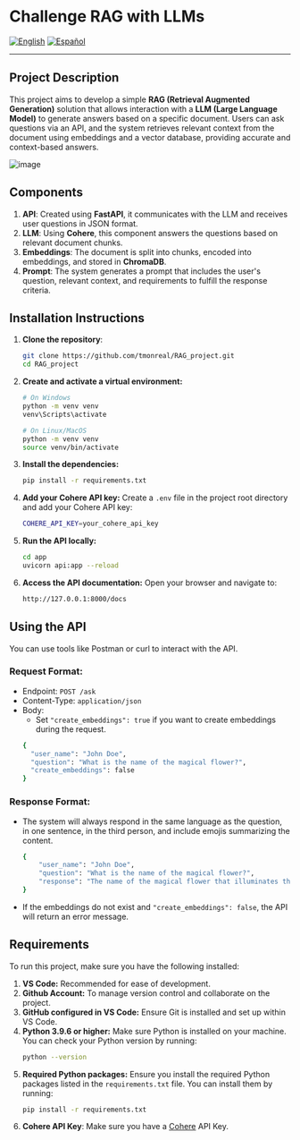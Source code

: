 # Challenge RAG with LLMs

[![English](https://img.shields.io/badge/lang-English-blue.svg)](https://github.com/tmonreal/RAG_project/blob/main/README.md)
[![Español](https://img.shields.io/badge/lang-Español-red.svg)](https://github.com/tmonreal/RAG_project/blob/main/README.es.md)

---

## Project Description

This project aims to develop a simple **RAG (Retrieval Augmented Generation)** solution that allows interaction with a **LLM (Large Language Model)** to generate answers based on a specific document. Users can ask questions via an API, and the system retrieves relevant context from the document using embeddings and a vector database, providing accurate and context-based answers.

![image](https://github.com/user-attachments/assets/32f081ae-c27d-4a13-9f4b-ea5fac5f1c80)


## Components
1. **API**: Created using **FastAPI**, it communicates with the LLM and receives user questions in JSON format.
2. **LLM**: Using **Cohere**, this component answers the questions based on relevant document chunks.
3. **Embeddings**: The document is split into chunks, encoded into embeddings, and stored in **ChromaDB**.
4. **Prompt**: The system generates a prompt that includes the user's question, relevant context, and requirements to fulfill the response criteria.

## Installation Instructions

1. **Clone the repository**:

   ```bash
   git clone https://github.com/tmonreal/RAG_project.git
   cd RAG_project

2. **Create and activate a virtual environment:**
   ```bash
   # On Windows
   python -m venv venv
   venv\Scripts\activate
   
   # On Linux/MacOS
   python -m venv venv
   source venv/bin/activate
   
4. **Install the dependencies:**
   ```bash
   pip install -r requirements.txt

6. **Add your Cohere API key:**
   Create a `.env` file in the project root directory and add your Cohere API key:
   ```bash
   COHERE_API_KEY=your_cohere_api_key
   
8. **Run the API locally:**
   ```bash
   cd app
   uvicorn api:app --reload

10. **Access the API documentation:**
    Open your browser and navigate to:
    ```bash
    http://127.0.0.1:8000/docs

## Using the API
You can use tools like Postman or curl to interact with the API.

### Request Format:
- Endpoint: `POST /ask`
- Content-Type: `application/json`
- Body:
  - Set `"create_embeddings": true` if you want to create embeddings during the request.
  ```bash
  {
    "user_name": "John Doe",
    "question": "What is the name of the magical flower?",
    "create_embeddings": false
  }

### **Response Format:**
- The system will always respond in the same language as the question, in one sentence, in the third person, and include emojis summarizing the content.
  ``` bash
  {
      "user_name": "John Doe",
      "question": "What is the name of the magical flower?",
      "response": "The name of the magical flower that illuminates the Amazonian jungle at night is 🌸 Luz de Luna 🌸."
  }
- If the embeddings do not exist and `"create_embeddings": false`, the API will return an error message.

## **Requirements**
To run this project, make sure you have the following installed:

1. **VS Code:** Recommended for ease of development.
2. **Github Account:** To manage version control and collaborate on the project.
3. **GitHub configured in VS Code:** Ensure Git is installed and set up within VS Code.
4. **Python 3.9.6 or higher:** Make sure Python is installed on your machine. You can check your Python version by running:
   ```bash
   python --version
5. **Required Python packages:** Ensure you install the required Python packages listed in the `requirements.txt` file. You can install them by running:
   ```bash
   pip install -r requirements.txt
6. **Cohere API Key**: Make sure you have a [Cohere](https://cohere.com/) API Key.
